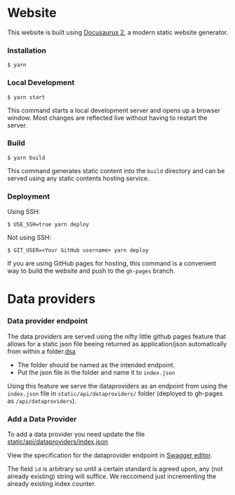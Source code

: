 # Website

This website is built using [Docusaurus 2](https://docusaurus.io/), a modern static website generator.

### Installation

```
$ yarn
```

### Local Development

```
$ yarn start
```

This command starts a local development server and opens up a browser window. Most changes are reflected live without having to restart the server.

### Build

```
$ yarn build
```

This command generates static content into the `build` directory and can be served using any static contents hosting service.

### Deployment

Using SSH:

```
$ USE_SSH=true yarn deploy
```

Not using SSH:

```
$ GIT_USER=<Your GitHub username> yarn deploy
```

If you are using GitHub pages for hosting, this command is a convenient way to build the website and push to the `gh-pages` branch.

# Data providers

### Data provider endpoint
The data providers are served using the nifty little github pages feature that allows for a static json file beeing returned as application/json automatically from within a folder.[dsa](dsad)

* The folder should be named as the intended endpoint.
* Put the json file in the folder and name it to `index.json`

Using this feature we serve the dataproviders as an endpoint from using the `index.json` file in `static/api/dataproviders/` folder (deployed to gh-pages as `/api/dataproviders`).

### Add a Data Provider
To add a data provider you need update the file [static/api/dataproviders/index.json](static/api/dataproviders/index.json)

View the specification for the dataprovider endpoint in [Swagger editor](https://editor.swagger.io/?url=https://raw.githubusercontent.com/Sambruk/Open-Meal/main/OpenAPI-Specification-DataProviders.yml).

The field `id` is arbitrary so until a certain standard is agreed upon, any (not already existing) string will suffice. We reccomend just incrementing the already existing index counter.